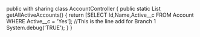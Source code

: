 public with sharing class AccountController {
  public static List<Account> getAllActiveAccounts() {
    return [SELECT Id,Name,Active__c FROM Account WHERE Active__c = 'Yes'];
    //This is the line add for Branch 1
    System.debug('TRUE');
  }
}